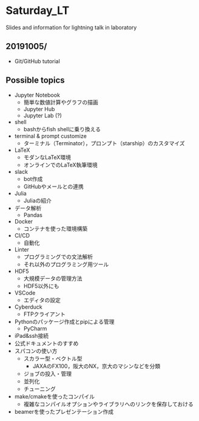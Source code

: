 # Saturday_LT

Slides and information for lightning talk in laboratory

## 20191005/

- Git/GitHub tutorial

## Possible topics

- Jupyter Notebook
  - 簡単な数値計算やグラフの描画
  - Jupyter Hub
  - Jupyter Lab (?)
- shell
  - bashからfish shellに乗り換える
- terminal & prompt customize
  - ターミナル（Terminator），プロンプト（starship）のカスタマイズ
- LaTeX
  - モダンなLaTeX環境
  - オンラインでのLaTeX執筆環境
- slack
  - bot作成
  - GitHubやメールとの連携
- Julia
  - Juliaの紹介
- データ解析
  - Pandas
- Docker
  - コンテナを使った環境構築
- CI/CD
  - 自動化
- Linter
  - プログラミングでの文法解析
  - それ以外のプログラミング用ツール
- HDF5
  - 大規模データの管理方法
  - HDF5以外にも
- VSCode
  - エディタの設定
- Cyberduck
  - FTPクライアント
- Pythonのパッケージ作成とpipによる管理
  - PyCharm
- iPad&ssh接続
- 公式ドキュメントのすすめ
- スパコンの使い方
  - スカラー型・ベクトル型
    - JAXAのFX100，阪大のNX，京大のマシンなどを分類
  - ジョブの投入・管理
  - 並列化
  - チューニング
- make/cmakeを使ったコンパイル
  - 複雑なコンパイルオプションやライブラリへのリンクを保存しておける
- beamerを使ったプレゼンテーション作成
